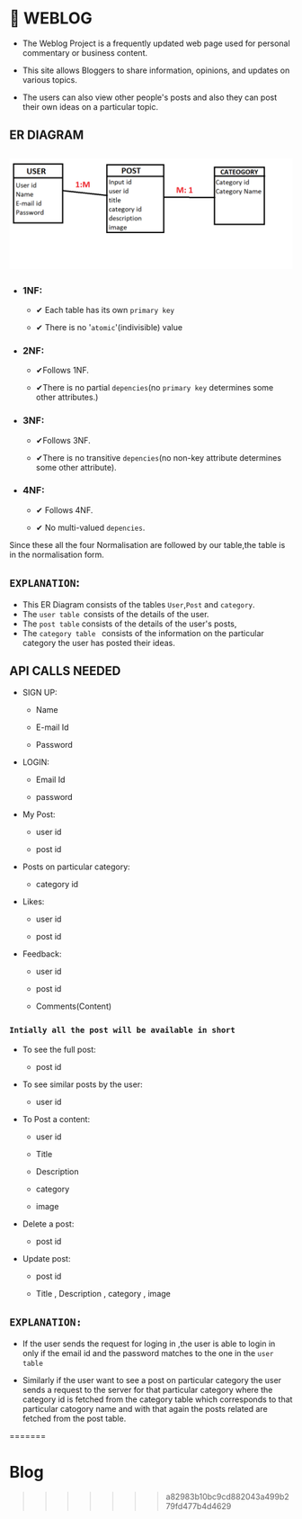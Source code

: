 
# 🎯 WEBLOG
- The Weblog Project is a frequently updated web page used for personal commentary or business content.

- This site allows Bloggers to share information, opinions, and updates on various topics.

- The users can also view  other people's posts and also they can post their own ideas on a particular topic.

## ER DIAGRAM
## ![ER DIAGRAM FOR THE EXPENDITURE CALCULATOR](Visual_Assets/Blog_ERdiagram.png)

- ### 1NF:
    - ✔ Each table has its own `primary key`

    - ✔ There is no '`atomic`'(indivisible) value

- ### 2NF:
    - ✔Follows 1NF.

    - ✔There is no partial `depencies`(no `primary key` determines some other attributes.)

- ### 3NF:
    - ✔Follows 3NF.

    - ✔There is no transitive `depencies`(no non-key attribute determines some other attribute).

- ### 4NF:
    - ✔ Follows 4NF.

    - ✔ No multi-valued `depencies`.

Since these all the four Normalisation are followed by our table,the table is in the normalisation form.

## `EXPLANATION`:
- This ER Diagram consists of the tables `User`,`Post` and `category`.
- The `user table `consists of the details of the user.
- The `post table` consists of the details of the user's posts,
- The `category table ` consists of the information on the particular category the user has posted their ideas.

## API CALLS NEEDED
- SIGN UP:

    - Name

    - E-mail Id

    - Password

- LOGIN:

   - Email Id

   - password

- My Post:

    - user id

    - post id

- Posts on particular category:

    - category id

- Likes:

    - user id 

    - post id

- Feedback:

    - user id 
    
    - post id

    - Comments(Content)

    

 ### `Intially all the post will be available in short`

- To see the full post:

     - post id 

- To see similar posts by the user:

     - user id

- To Post a content:

     - user id 

     - Title

	 - Description

	 - category

	 - image

- Delete a post: 

	- post id

- Update post: 

	- post id

	- Title , Description , category , image


## `EXPLANATION:`

- If the user sends the request for loging in ,the user is able to login in only if the email id and the password matches to the one in the `user table `

- Similarly if the user want to see a post on particular category the user sends a request to the server for that particular category where the category id is fetched from the category table which corresponds to that particular catogory name and with that again the posts related are fetched from the post table.

=======
# Blog
>>>>>>> a82983b10bc9cd882043a499b279fd477b4d4629
